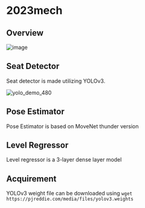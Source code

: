# 2023mech

## Overview
![image](https://github.com/Jordano-Jackson/2023mech/assets/19871043/d461c4ac-83dc-43a8-bf87-17728cdc69a9)

## Seat Detector
Seat detector is made utilizing YOLOv3.

![yolo_demo_480](https://github.com/Jordano-Jackson/2023mech/assets/19871043/d1256607-8920-4567-bebe-f4a66a0d2f01)




## Pose Estimator
Pose Estimator is based on MoveNet thunder version 

## Level Regressor
Level regressor is a 3-layer dense layer model



## Acquirement

YOLOv3 weight file can be downloaded using `wget https://pjreddie.com/media/files/yolov3.weights`

